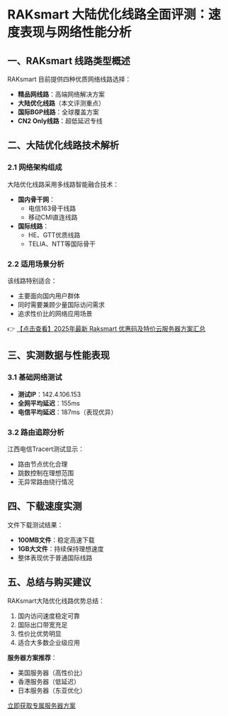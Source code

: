 # RAKsmart 大陆优化线路全面评测：速度表现与网络性能分析

## 一、RAKsmart 线路类型概述
RAKsmart 目前提供四种优质网络线路选择：
- **精品网线路**：高端网络解决方案
- **大陆优化线路**（本文评测重点）
- **国际BGP线路**：全球覆盖方案
- **CN2 Only线路**：超低延迟专线

## 二、大陆优化线路技术解析
### 2.1 网络架构组成
大陆优化线路采用多线路智能融合技术：
- **国内骨干网**：
  - 电信163骨干线路
  - 移动CMI直连线路
- **国际线路**：
  - HE、GTT优质线路
  - TELIA、NTT等国际骨干

### 2.2 适用场景分析
该线路特别适合：
- 主要面向国内用户群体
- 同时需要兼顾少量国际访问需求
- 追求性价比的网络应用场景

👉 [【点击查看】2025年最新 Raksmart 优惠码及特价云服务器方案汇总](https://bit.ly/raksmart)

## 三、实测数据与性能表现
### 3.1 基础网络测试
- **测试IP**：142.4.106.153
- **全网平均延迟**：155ms
- **电信平均延迟**：187ms（表现优异）

### 3.2 路由追踪分析
江西电信Tracert测试显示：
- 路由节点优化合理
- 跳数控制在理想范围
- 无异常路由绕行情况

## 四、下载速度实测
文件下载测试结果：
- **100MB文件**：稳定高速下载
- **1GB大文件**：持续保持理想速度
- 整体表现优于普通国际线路

## 五、总结与购买建议
RAKsmart大陆优化线路优势总结：
1. 国内访问速度稳定可靠
2. 国际出口带宽充足
3. 性价比优势明显
4. 适合大多数企业级应用

**服务器方案推荐**：
- 美国服务器（高性价比）
- 香港服务器（低延迟）
- 日本服务器（东亚优化）

[立即获取专属服务器方案](https://bit.ly/raksmart)